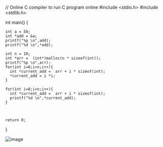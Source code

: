 // Online C compiler to run C program online
#include <stdio.h>
#include <stdlib.h>

int main() {


    int a = 50;
    int *add = &a;
    printf("%p \n",add);
    printf("%d \n",*add);
    
    int n = 10;
    int *arr =  (int*)malloc(n * sizeof(int));
    printf("%p \n",arr);
    for(int i=0;i<n;i++){
      int *current_add =  arr + i * sizeof(int);
      *current_add = i *i;
    }
    
    for(int i=0;i<n;i++){
      int *current_add =  arr + i * sizeof(int);
      printf("%d \n",*current_add);
    }
    
    

    return 0;
}

![image](https://github.com/user-attachments/assets/c7cd8538-7729-43f3-8fde-8014b17ac96d)





